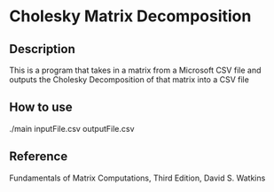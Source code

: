 # Cholesky Matrix Decomposition

## Description
This is a program that takes in a matrix from a Microsoft CSV file 
and outputs the Cholesky Decomposition of that matrix into a CSV file

## How to use
./main inputFile.csv outputFile.csv

## Reference
Fundamentals of Matrix Computations,
Third Edition,
David S. Watkins

